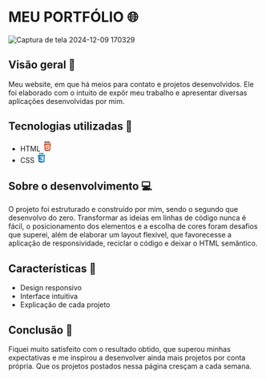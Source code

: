 # MEU PORTFÓLIO 🌐

![Captura de tela 2024-12-09 170329](https://github.com/user-attachments/assets/3449c09d-0fb8-4e23-a701-9082071d6475)

## Visão geral 🔅
Meu website, em que há meios para contato e projetos desenvolvidos. Ele foi elaborado com o intuito de expôr meu trabalho e apresentar diversas aplicações desenvolvidas por mim. 

## Tecnologias utilizadas 👾
- HTML <img src="https://raw.githubusercontent.com/devicons/devicon/master/icons/html5/html5-original-wordmark.svg" alt="html5" width="20" height="20"/>
- CSS <img src="https://raw.githubusercontent.com/devicons/devicon/master/icons/css3/css3-original-wordmark.svg" alt="css3" width="20" height="20"/>

## Sobre o desenvolvimento 💻
O projeto foi estruturado e construído por mim, sendo o segundo que desenvolvo do zero. Transformar as ideias em linhas de código nunca é fácil, o posicionamento dos elementos e a escolha de cores foram desafios que superei, além de elaborar um layout flexível, que favorecesse a aplicação de responsividade, reciclar o código e deixar o HTML semântico.

## Características 📝
- Design responsivo
- Interface intuitiva
- Explicação de cada projeto

## Conclusão 🙌
Fiquei muito satisfeito com o resultado obtido, que superou minhas expectativas e me inspirou a desenvolver ainda mais projetos por conta própria. Que os projetos postados nessa página cresçam a cada semana.

